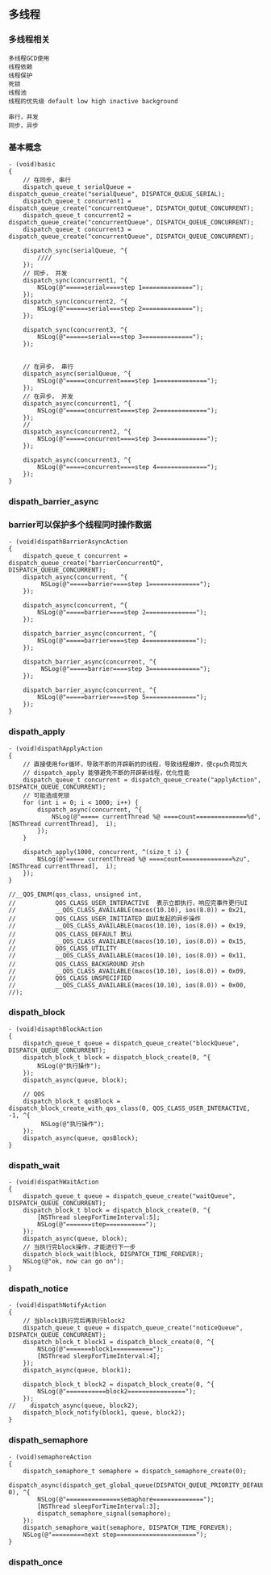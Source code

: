 ## 多线程
### 多线程相关
 	多线程GCD使用
 	线程依赖
 	线程保护
 	死锁
 	线程池
 	线程的优先级 default low high inactive background
 
	串行，并发
 	同步，异步
 
### 基本概念
```
- (void)basic
{
    // 在同步, 串行
    dispatch_queue_t serialQueue = dispatch_queue_create("serialQueue", DISPATCH_QUEUE_SERIAL);
    dispatch_queue_t concurrent1 = dispatch_queue_create("concurrentQueue", DISPATCH_QUEUE_CONCURRENT);
    dispatch_queue_t concurrent2 = dispatch_queue_create("concurrentQueue", DISPATCH_QUEUE_CONCURRENT);
    dispatch_queue_t concurrent3 = dispatch_queue_create("concurrentQueue", DISPATCH_QUEUE_CONCURRENT);
    
    dispatch_sync(serialQueue, ^{
        ////
    });
    // 同步， 并发
    dispatch_sync(concurrent1, ^{
        NSLog(@"=====serial====step 1==============");
    });
    dispatch_sync(concurrent2, ^{
        NSLog(@"======serial===step 2==============");
    });
    
    dispatch_sync(concurrent3, ^{
        NSLog(@"======serial===step 3==============");
    });
    
    
    // 在异步， 串行
    dispatch_async(serialQueue, ^{
        NSLog(@"=====concurrent====step 1==============");
    });
    // 在异步， 并发
    dispatch_async(concurrent1, ^{
        NSLog(@"=====concurrent====step 2==============");
    });
    //
    dispatch_async(concurrent2, ^{
        NSLog(@"=====concurrent====step 3==============");
    });
    
    dispatch_async(concurrent3, ^{
        NSLog(@"=====concurrent====step 4==============");
    });
}
```
### dispath_barrier_async
### barrier可以保护多个线程同时操作数据
```
- (void)dispathBarrierAsyncAction
{
    dispatch_queue_t concurrent = dispatch_queue_create("barrierConcurrentQ", DISPATCH_QUEUE_CONCURRENT);
    dispatch_async(concurrent, ^{
         NSLog(@"=====barrier====step 1==============");
    });
    
    dispatch_async(concurrent, ^{
        NSLog(@"=====barrier====step 2==============");
    });
    
    dispatch_barrier_async(concurrent, ^{
        NSLog(@"=====barrier====step 4==============");
    });
    
    dispatch_barrier_async(concurrent, ^{
         NSLog(@"=====barrier====step 3==============");
    });
    
    dispatch_barrier_async(concurrent, ^{
        NSLog(@"=====barrier====step 5==============");
    });
}
```
### dispath_apply
```
- (void)dispathApplyAction
{
    // 直接使用for循环，导致不断的开辟新的的线程，导致线程爆炸，使cpu负荷加大
    // dispatch_apply 能够避免不断的开辟新线程，优化性能
    dispatch_queue_t concurrent = dispatch_queue_create("applyAction", DISPATCH_QUEUE_CONCURRENT);
    // 可能造成死锁
    for (int i = 0; i < 1000; i++) {
        dispatch_async(concurrent, ^{
            NSLog(@"===== currentThread %@ ====count==============%d",  [NSThread currentThread],  i);
        });
    }
    
    dispatch_apply(1000, concurrent, ^(size_t i) {
        NSLog(@"===== currentThread %@ ====count==============%zu",  [NSThread currentThread],  i);
    });
}
```

	//__QOS_ENUM(qos_class, unsigned int,
	//           QOS_CLASS_USER_INTERACTIVE  表示立即执行，响应完事件更行UI
	//           __QOS_CLASS_AVAILABLE(macos(10.10), ios(8.0)) = 0x21,
	//           QOS_CLASS_USER_INITIATED 由UI发起的异步操作
	//           __QOS_CLASS_AVAILABLE(macos(10.10), ios(8.0)) = 0x19,
	//           QOS_CLASS_DEFAULT 默认
	//           __QOS_CLASS_AVAILABLE(macos(10.10), ios(8.0)) = 0x15,
	//           QOS_CLASS_UTILITY
	//           __QOS_CLASS_AVAILABLE(macos(10.10), ios(8.0)) = 0x11,
	//           QOS_CLASS_BACKGROUND 对sh
	//           __QOS_CLASS_AVAILABLE(macos(10.10), ios(8.0)) = 0x09,
	//           QOS_CLASS_UNSPECIFIED
	//           __QOS_CLASS_AVAILABLE(macos(10.10), ios(8.0)) = 0x00,
	//);
	
### dispath_block
```
- (void)disapthBlockAction
{
    dispatch_queue_t queue = dispatch_queue_create("blockQueue", DISPATCH_QUEUE_CONCURRENT);
    dispatch_block_t block = dispatch_block_create(0, ^{
        NSLog(@"执行操作");
    });
    dispatch_async(queue, block);
    
    // QOS
    dispatch_block_t qosBlock = dispatch_block_create_with_qos_class(0, QOS_CLASS_USER_INTERACTIVE, -1, ^{
         NSLog(@"执行操作");
    });
    dispatch_async(queue, qosBlock);
}
```
### dispath_wait
```
- (void)dispathWaitAction
{
    dispatch_queue_t queue = dispatch_queue_create("waitQueue", DISPATCH_QUEUE_CONCURRENT);
    dispatch_block_t block = dispatch_block_create(0, ^{
        [NSThread sleepForTimeInterval:5];
        NSLog(@"=======step===========");
    });
    dispatch_async(queue, block);
    // 当执行完block操作，才能进行下一步
    dispatch_block_wait(block, DISPATCH_TIME_FOREVER);
    NSLog(@"ok, now can go on");
}
```
### dispath_notice
```
- (void)dispathNotifyAction
{
    // 当block1执行完后再执行block2
    dispatch_queue_t queue = dispatch_queue_create("noticeQueue", DISPATCH_QUEUE_CONCURRENT);
    dispatch_block_t block1 = dispatch_block_create(0, ^{
        NSLog(@"=======block1===========");
        [NSThread sleepForTimeInterval:4];
    });
    dispatch_async(queue, block1);
    
    dispatch_block_t block2 = dispatch_block_create(0, ^{
        NSLog(@"===========block2================");
    });
//    dispatch_async(queue, block2);
    dispatch_block_notify(block1, queue, block2);
}
```
### dispath_semaphore
```
- (void)semaphoreAction
{
    dispatch_semaphore_t semaphore = dispatch_semaphore_create(0);
    dispatch_async(dispatch_get_global_queue(DISPATCH_QUEUE_PRIORITY_DEFAULT, 0), ^{
        NSLog(@"===============semaphore==============");
        [NSThread sleepForTimeInterval:3];
        dispatch_semaphore_signal(semaphore);
    });
    dispatch_semaphore_wait(semaphore, DISPATCH_TIME_FOREVER);
    NSLog(@"=========next step======================");
}
```

### dispath_once
